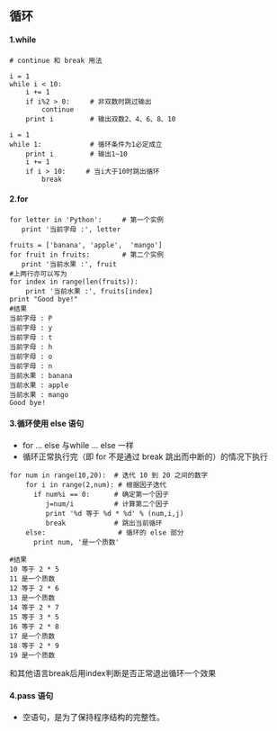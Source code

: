 ## 循环
#### 1.while  

	# continue 和 break 用法
	 
	i = 1
	while i < 10:   
	    i += 1
	    if i%2 > 0:     # 非双数时跳过输出
	        continue
	    print i         # 输出双数2、4、6、8、10
	 
	i = 1
	while 1:            # 循环条件为1必定成立
	    print i         # 输出1~10
	    i += 1
	    if i > 10:     # 当i大于10时跳出循环
	        break
#### 2.for

	for letter in 'Python':     # 第一个实例
	   print '当前字母 :', letter
	 
	fruits = ['banana', 'apple',  'mango']
	for fruit in fruits:        # 第二个实例
	   print '当前水果 :', fruit
	#上两行亦可以写为
	for index in range(len(fruits)):
   		print '当前水果 :', fruits[index]
	print "Good bye!"
	#结果
	当前字母 : P
	当前字母 : y
	当前字母 : t
	当前字母 : h
	当前字母 : o
	当前字母 : n
	当前水果 : banana
	当前水果 : apple
	当前水果 : mango
	Good bye!

#### 3.循环使用 else 语句  
* for … else 与while … else 一样
* 循环正常执行完（即 for 不是通过 break 跳出而中断的）的情况下执行  
>

	for num in range(10,20):  # 迭代 10 到 20 之间的数字
	   	for i in range(2,num): # 根据因子迭代
	      if num%i == 0:      # 确定第一个因子
	         j=num/i          # 计算第二个因子
	         print '%d 等于 %d * %d' % (num,i,j)
	         break            # 跳出当前循环
	   	else:                  # 循环的 else 部分
	      print num, '是一个质数'
	
	#结果
	10 等于 2 * 5
	11 是一个质数
	12 等于 2 * 6
	13 是一个质数
	14 等于 2 * 7
	15 等于 3 * 5
	16 等于 2 * 8
	17 是一个质数
	18 等于 2 * 9
	19 是一个质数
和其他语言break后用index判断是否正常退出循环一个效果
#### 4.pass 语句
* 空语句，是为了保持程序结构的完整性。